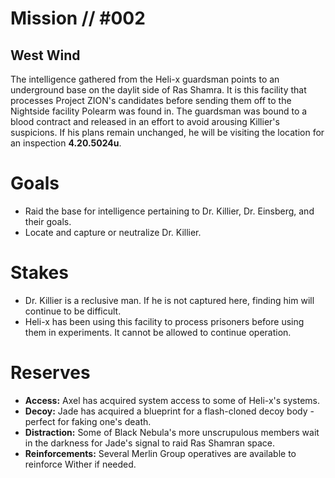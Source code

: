 # Mission // #002
## West Wind

The intelligence gathered from the Heli-x guardsman points to an underground base on the daylit side of Ras Shamra. It is this facility that processes Project ZION's candidates before sending them off to the Nightside facility Polearm was found in.
The guardsman was bound to a blood contract and released in an effort to avoid arousing Killier's suspicions. If his plans remain unchanged, he will be visiting the location for an inspection **4.20.5024u**.

# Goals
- Raid the base for intelligence pertaining to Dr. Killier, Dr. Einsberg, and their goals.
- Locate and capture or neutralize Dr. Killier.

# Stakes
- Dr. Killier is a reclusive man. If he is not captured here, finding him will continue to be difficult.
- Heli-x has been using this facility to process prisoners before using them in experiments. It cannot be allowed to continue operation.

# Reserves
- **Access:** Axel has acquired system access to some of Heli-x's systems.
- **Decoy:** Jade has acquired a blueprint for a flash-cloned decoy body - perfect for faking one's death.
- **Distraction:** Some of Black Nebula's more unscrupulous members wait in the darkness for Jade's signal to raid Ras Shamran space.
- **Reinforcements:** Several Merlin Group operatives are available to reinforce Wither if needed.